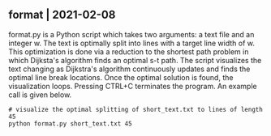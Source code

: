 ## format | 2021-02-08

format.py is a Python script which takes two arguments: a text file and an
integer w. The text is optimally split into lines with a target line width of
w. This optimization is done via a reduction to the shortest path problem in
which Dijksta's algorithm finds an optimal s-t path. The script visualizes the
text changing as Dijkstra's algorithm continuously updates and finds the
optimal line break locations. Once the optimal solution is found, the
visualization loops. Pressing CTRL+C terminates the program. An example call is
given below.

```
# visualize the optimal splitting of short_text.txt to lines of length 45
python format.py short_text.txt 45
```
